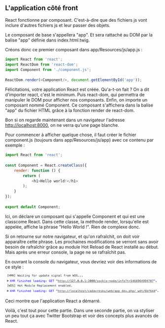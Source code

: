 ## L'application côté front

React fonctionne par composant. C'est-à-dire que des fichiers js vont inclure d'autres fichiers js et leur passer des objets.

Le composant de base s'appellera "app". Et sera rattaché au DOM par la balise "app" définie dans index.html.twig.

Créons donc ce premier composant dans app/Resources/js/app.js :

```js
import React from 'react';
import ReactDom from 'react-dom';
import Component from './component.js';

ReactDom.render(<Component/>, document.getElementById('app'));
```

Félicitations, votre application React est créée. Qu'a-t-on fait ? On a dit d'importer react, c'est le minimum. Puis react-dom, qui permettra de manipuler le DOM pour afficher nos composants. Enfin, on importe un composant nommé Component. Ce composant s'affichera dans la balise "app" du fichier HTML grâce à la fonction render de react-dom.

Bon si on regarde maintenant dans un navigateur l'adresse [http://localhost:8000](http://localhost:8000), on ne verra qu'une page blanche.

Pour commencer à afficher quelque chose, il faut créer le fichier component.js \(toujours dans app/Resources/js/app\) avec ce contenu par exemple :

```js
import React from 'react';

const Component = React.createClass({
    render: function () {
        return (
            <h1>Hello world!</h1>
        );
    }
});

export default Component;
```

Ici, on déclare un composant qui s'appelle Component et qui est une classcome React. Dans cette classe, la méthode render, lorsqu'elle est appelée, affiche la phrase "Hello World !". Rien de complexe donc.

Si on retourne sur notre navigateur, et qu'on rafraîchit, on doit voir apparaître cette phrase. Les prochaines modifications se verront sans avoir besoin de rafraîchir grâce au module Hot Reload de React installé au début. Mais après une erreur console, la page ne se rafraîchit pas.

En ouvrant la console du navigateur, vous devriez voir des informations de ce style :

![](../assets/xhr.png)


Ceci montre que l'application React a démarré.


Voilà, c'est tout pour cette partie. Dans une seconde partie, on va styliser un peu tout ça avec Twitter Bootstrap et voir des concepts plus avancés de React.

